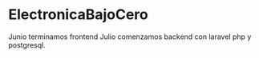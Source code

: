 # ElectronicaBajoCero

Junio terminamos frontend
Julio comenzamos backend con laravel php y postgresql.
